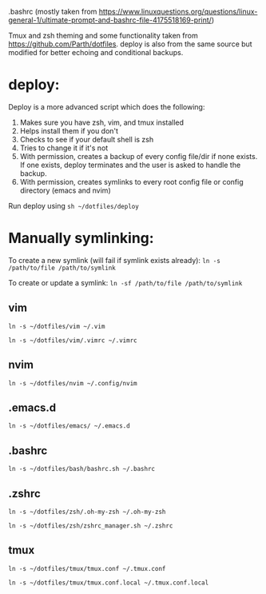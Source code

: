 .bashrc (mostly taken from https://www.linuxquestions.org/questions/linux-general-1/ultimate-prompt-and-bashrc-file-4175518169-print/)

Tmux and zsh theming and some functionality taken from https://github.com/Parth/dotfiles. deploy is also from the same source but modified for better echoing and conditional backups.

# deploy:

Deploy is a more advanced script which does the following:
1. Makes sure you have zsh, vim, and tmux installed
2. Helps install them if you don't
3. Checks to see if your default shell is zsh
4. Tries to change it if it's not
5. With permission, creates a backup of every config file/dir if none exists. If one exists, deploy terminates and the user is asked to handle the backup.
5. With permission, creates symlinks to every root config file or config directory (emacs and nvim)

Run deploy using `sh ~/dotfiles/deploy`

# Manually symlinking:

To create a new symlink (will fail if symlink exists already):
`ln -s /path/to/file /path/to/symlink`

To create or update a symlink:
`ln -sf /path/to/file /path/to/symlink`

## vim
`ln -s ~/dotfiles/vim ~/.vim`

`ln -s ~/dotfiles/vim/.vimrc ~/.vimrc`

## nvim
`ln -s ~/dotfiles/nvim ~/.config/nvim`

## .emacs.d
`ln -s ~/dotfiles/emacs/ ~/.emacs.d`

## .bashrc
`ln -s ~/dotfiles/bash/bashrc.sh ~/.bashrc`

## .zshrc
`ln -s ~/dotfiles/zsh/.oh-my-zsh ~/.oh-my-zsh`

`ln -s ~/dotfiles/zsh/zshrc_manager.sh ~/.zshrc`

## tmux
`ln -s ~/dotfiles/tmux/tmux.conf ~/.tmux.conf`

`ln -s ~/dotfiles/tmux/tmux.conf.local ~/.tmux.conf.local`
